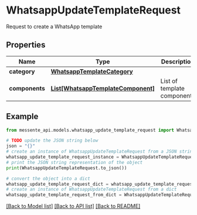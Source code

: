 # WhatsappUpdateTemplateRequest

Request to create a WhatsApp template

## Properties

Name | Type | Description | Notes
------------ | ------------- | ------------- | -------------
**category** | [**WhatsappTemplateCategory**](WhatsappTemplateCategory.md) |  | [optional] 
**components** | [**List[WhatsappTemplateComponent]**](WhatsappTemplateComponent.md) | List of template components | [optional] 

## Example

```python
from messente_api.models.whatsapp_update_template_request import WhatsappUpdateTemplateRequest

# TODO update the JSON string below
json = "{}"
# create an instance of WhatsappUpdateTemplateRequest from a JSON string
whatsapp_update_template_request_instance = WhatsappUpdateTemplateRequest.from_json(json)
# print the JSON string representation of the object
print(WhatsappUpdateTemplateRequest.to_json())

# convert the object into a dict
whatsapp_update_template_request_dict = whatsapp_update_template_request_instance.to_dict()
# create an instance of WhatsappUpdateTemplateRequest from a dict
whatsapp_update_template_request_from_dict = WhatsappUpdateTemplateRequest.from_dict(whatsapp_update_template_request_dict)
```
[[Back to Model list]](../README.md#documentation-for-models) [[Back to API list]](../README.md#documentation-for-api-endpoints) [[Back to README]](../README.md)


